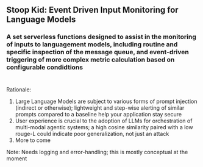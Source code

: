 ## Stoop Kid: Event Driven Input Monitoring for Language Models

### A set serverless functions designed to assist in the monitoring of inputs to languagement models, including routine and specific inspection of the message queue, and event-driven triggering of more complex metric calculation based on configurable condidtions

#
Rationale:

1) Large Language Models are subject to various forms of prompt injection (indirect or otherwise); lightweight and step-wise alerting of similar prompts compared to a baseline help your application stay secure
2) User experience is crucial to the adoption of LLMs for orchestration of multi-modal agentic systems; a high cosine similarity paired with a low rouge-L could indicate poor generalization, not just an attack
3) More to come

Note: Needs logging and error-handling; this is mostly conceptual at the moment
